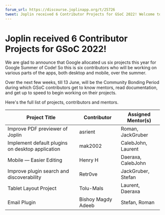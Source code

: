 ```yaml
---
forum_url: https://discourse.joplinapp.org/t/25726
tweet: Joplin received 6 Contributor Projects for GSoC 2022! Welcome to our new contributors who will be working on these projects over summer! #GSoC2022
---
```


# Joplin received 6 Contributor Projects for GSoC 2022!

We are glad to announce that Google allocated us six projects this year for Google Summer of Code! So this is six contributors who will be working on various parts of the apps, both desktop and mobile, over the summer.

Over the next few weeks, till 13 June, will be the Community Bonding Period during which GSoC contributors get to know mentors, read documentation, and get up to speed to begin working on their projects.

Here's the full list of projects, contributors and mentors.

| Project Title                                    | Contributor        | Assigned Mentor(s) |
| ------------------------------------------------ | ------------------ | ------------------ |
| Improve PDF previewer of Joplin                  | asrient            | Roman, JackGruber  |
| Implement default plugins on desktop application | mak2002            | CalebJohn, Laurent |
| Mobile — Easier Editing                          | Henry H            | Daeraxa, CalebJohn |
| Improve plugin search and discoverability        | Retr0ve            | JackGruber, Stefan |
| Tablet Layout Project                            | Tolu-Mals          | Laurent, Daeraxa   |
| Email Plugin                                     | Bishoy Magdy Adeeb | Stefan, Roman      |